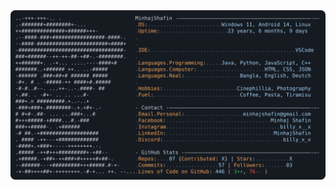 
  <picture>
    <img alt="Billy's GitHub Profile README" src="https://github.com/MinhajShafin/MinhajShafin/blob/main/card.svg">
  </picture>
